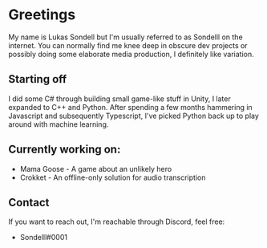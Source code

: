 
# Greetings
My name is Lukas Sondell but I'm usually referred to as Sondelll on the internet.
You can normally find me knee deep in obscure dev projects
or possibly doing some elaborate media production,
I definitely like variation.

## Starting off
I did some C# through building small game-like stuff in Unity,
I later expanded to C++ and Python.
After spending a few months hammering in Javascript and subsequently Typescript, I've picked Python back up to play around with machine learning.


## Currently working on:
* Mama Goose - A game about an unlikely hero
* Crokket - An offline-only solution for audio transcription

## Contact
If you want to reach out, I'm reachable through Discord, feel free:
* Sondelll#0001
